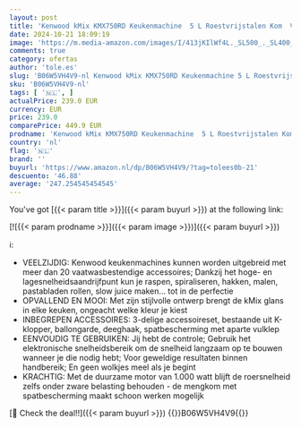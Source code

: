 ```yaml
---
layout: post
title: 'Kenwood kMix KMX750RD Keukenmachine  5 L Roestvrijstalen Kom  Veiligheidssysteem voor Veilig Gebruik  Metalen Behuizing  Inclusief 3-Delige Accessoire Set en Spat Beschermer  1000W  Rood'
date: 2024-10-21 18:09:19
image: 'https://m.media-amazon.com/images/I/413jKIlWf4L._SL500_._SL400_.jpg'
comments: true
category: ofertas
author: 'tole.es'
slug: 'B06W5VH4V9-nl Kenwood kMix KMX750RD Keukenmachine 5 L Roestvrijstalen...'
sku: 'B06W5VH4V9-nl'
tags: [ '🇳🇱', ]
actualPrice: 239.0 EUR
currency: EUR
price: 239.0
comparePrice: 449.9 EUR
prodname: 'Kenwood kMix KMX750RD Keukenmachine  5 L Roestvrijstalen Kom  Veiligheidssysteem voor Veilig Gebruik  Metalen Behuizing  Inclusief 3-Delige Accessoire Set en Spat Beschermer  1000W  Rood'
country: 'nl'
flag: '🇳🇱'
brand: ''
buyurl: 'https://www.amazon.nl/dp/B06W5VH4V9/?tag=tolees0b-21'
descuento: '46.88'
average: '247.254545454545'
---
```


You've got [{{< param title >}}]({{< param buyurl >}}) at the following link:

[![{{< param prodname >}}]({{< param image >}})]({{< param buyurl >}})

ℹ️:

- VEELZIJDIG: Kenwood keukenmachines kunnen worden uitgebreid met meer dan 20 vaatwasbestendige accessoires; Dankzij het hoge- en lagesnelheidsaandrijfpunt kun je raspen, spiraliseren, hakken, malen, pastabladen rollen, slow juice maken… tot in de perfectie
- OPVALLEND EN MOOI: Met zijn stijlvolle ontwerp brengt de kMix glans in elke keuken, ongeacht welke kleur je kiest
- INBEGREPEN ACCESSOIRES: 3-delige accessoireset, bestaande uit K-klopper, ballongarde, deeghaak, spatbescherming met aparte vulklep
- EENVOUDIG TE GEBRUIKEN: Jij hebt de controle; Gebruik het elektronische snelheidsbereik om de snelheid langzaam op te bouwen wanneer je die nodig hebt; Voor geweldige resultaten binnen handbereik; En geen wolkjes meel als je begint
- KRACHTIG: Met de duurzame motor van 1.000 watt blijft de roersnelheid zelfs onder zware belasting behouden - de mengkom met spatbescherming maakt schoon werken mogelijk

[🛒 Check the deal!!]({{< param buyurl >}})
{{<world>}}B06W5VH4V9{{</world>}}
